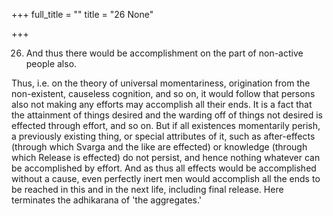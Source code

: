 +++
full_title = ""
title = "26 None"

+++


26. And thus there would be accomplishment on the part of non-active people also.

Thus, i.e. on the theory of universal momentariness, origination from the non-existent, causeless cognition, and so on, it would follow that persons also not making any efforts may accomplish all their ends. It is a fact that the attainment of things desired and the warding off of things not desired is effected through effort, and so on. But if all existences momentarily perish, a previously existing thing, or special attributes of it, such as after-effects (through which Svarga and the like are effected) or knowledge (through which Release is effected) do not persist, and hence nothing whatever can be accomplished by effort. And as thus all effects would be accomplished without a cause, even perfectly inert men would accomplish all the ends to be reached in this and in the next life, including final release. Here terminates the adhikarana of 'the aggregates.'

